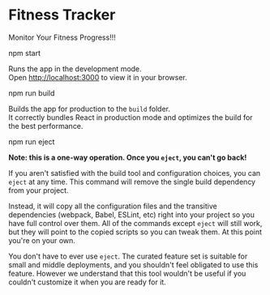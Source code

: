 # Fitness Tracker

Monitor Your Fitness Progress!!!


npm start

Runs the app in the development mode.\
Open [http://localhost:3000](http://localhost:3000) to view it in your browser.

npm run build

Builds the app for production to the `build` folder.\
It correctly bundles React in production mode and optimizes the build for the best performance.

npm run eject

**Note: this is a one-way operation. Once you `eject`, you can't go back!**

If you aren't satisfied with the build tool and configuration choices, you can `eject` at any time. This command will remove the single build dependency from your project.

Instead, it will copy all the configuration files and the transitive dependencies (webpack, Babel, ESLint, etc) right into your project so you have full control over them. All of the commands except `eject` will still work, but they will point to the copied scripts so you can tweak them. At this point you're on your own.

You don't have to ever use `eject`. The curated feature set is suitable for small and middle deployments, and you shouldn't feel obligated to use this feature. However we understand that this tool wouldn't be useful if you couldn't customize it when you are ready for it.
